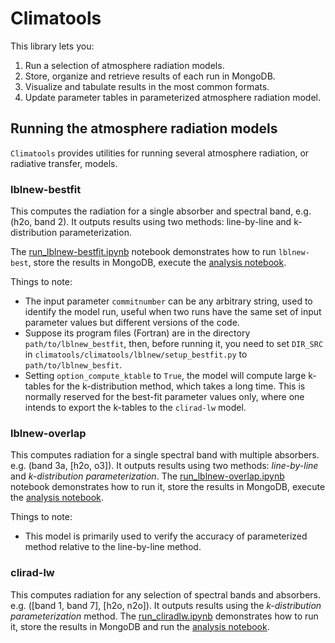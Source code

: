 # Climatools

This library lets you:
1. Run a selection of atmosphere radiation models.
2. Store, organize and retrieve results of each run in MongoDB.
3. Visualize and tabulate results in the most common formats.
4. Update parameter tables in parameterized atmosphere radiation model.

## Running the atmosphere radiation models
`Climatools` provides utilities for running several atmosphere radiation, or radiative transfer, models.

### lblnew-bestfit
This computes the radiation for a single absorber and spectral band, e.g. (h2o, band 2).  It outputs results using two methods: line-by-line and k-distribution parameterization.

The [run_lblnew-bestfit.ipynb](https://nbviewer.jupyter.org/github/qAp/climatools/blob/master/climatools/notebooks/run_lblnew-bestfit.ipynb) notebook demonstrates how to run `lblnew-best`, store the results in MongoDB, execute the [analysis notebook](https://nbviewer.jupyter.org/github/qAp/analysis_-_new_kdist_param/blob/master/lblnew/h2o/conc_None/band03b_wn_620_720/nv_1000/dv_0.001/ng_6/g_ascending_k_descending/refPTs_P_600_T_250/ng_refs_6/ng_adju_0/getabsth_auto/absth_dlogN_uniform/klin_1e-24/atmpro_mls/wgt_k_1/wgt_0.8_0.8_0.8_0.6_0.6_0.9/wgt_flux_1/w_diffuse_1.66_1.66_1.66_1.55_1.5_1.66/option_compute_ktable_0/option_compute_btable_0/crd_5014a19/results.ipynb).  

Things to note:
* The input parameter `commitnumber` can be any arbitrary string, used to identify the model run, useful when two runs have the same set of input parameter values but different versions of the code.
* Suppose its program files (Fortran) are in the directory `path/to/lblnew_bestfit`, then, before running it, you need to set `DIR_SRC` in `climatools/climatools/lblnew/setup_bestfit.py` to `path/to/lblnew_besfit`.
* Setting `option_compute_ktable` to `True`, the model will compute large k-tables for the k-distribution method, which takes a long time.  This is normally reserved for the best-fit parameter values only, where one intends to export the k-tables to the `clirad-lw` model.

### lblnew-overlap
This computes radiation for a single spectral band with multiple absorbers. e.g. (band 3a, [h2o, o3]).  It outputs results using two methods: *line-by-line* and *k-distribution parameterization*.  The [run_lblnew-overlap.ipynb](https://nbviewer.jupyter.org/github/qAp/climatools/blob/master/climatools/notebooks/run_lblnew-overlap.ipynb) notebook demonstrates how to run it, store the results in MongoDB, execute the [analysis notebook](https://nbviewer.jupyter.org/github/qAp/analysis_-_new_kdist_param/blob/master/lblnew/h2o_atmpro_co2_0_o3_0_n2o_6.4e-07_ch4_1.8e-06_o2_0/band07_wn_1215_1380/nv_1000/dv_0.001/crd_a22ab94/atmpro_mls/results_overlap.ipynb).

Things to note:
* This model is primarily used to verify the accuracy of parameterized method relative to the line-by-line method.

### clirad-lw
This computes radiation for any selection of spectral bands and absorbers. e.g. ([band 1, band 7], [h2o, n2o]).  It outputs results using the *k-distribution parameterization* method.  The [run_cliradlw.ipynb](https://nbviewer.jupyter.org/github/qAp/climatools/blob/master/climatools/notebooks/run_cliradlw.ipynb) demonstrates how to run it, store the results in MongoDB and run the [analysis notebook](https://nbviewer.jupyter.org/github/qAp/analysis_-_new_kdist_param/blob/master/clirad/h2o_saw_n2o_3.2e-07_ch4_1.8e-06/band_9/atmpro_saw/cliradlw_1013f91/results_cliradlw.ipynb).





